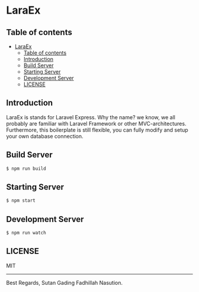 # LaraEx

## Table of contents
- [LaraEx](#laraex)
  - [Table of contents](#table-of-contents)
  - [Introduction](#introduction)
  - [Build Server](#build-server)
  - [Starting Server](#starting-server)
  - [Development Server](#development-server)
  - [LICENSE](#license)

## Introduction
LaraEx is stands for Laravel Express. Why the name? we know, we all probably are familiar with Laravel Framework or other MVC-architectures. Furthermore, this boilerplate is still flexible, you can fully modify and setup your own database connection.

## Build Server
```bash
$ npm run build
```

## Starting Server
```bash
$ npm start
```

## Development Server
```bash
$ npm run watch
```

## LICENSE
MIT

---

Best Regards,
Sutan Gading Fadhillah Nasution.